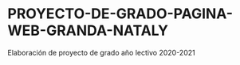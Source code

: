 # PROYECTO-DE-GRADO-PAGINA-WEB-GRANDA-NATALY
Elaboración de proyecto de grado año lectivo 2020-2021
